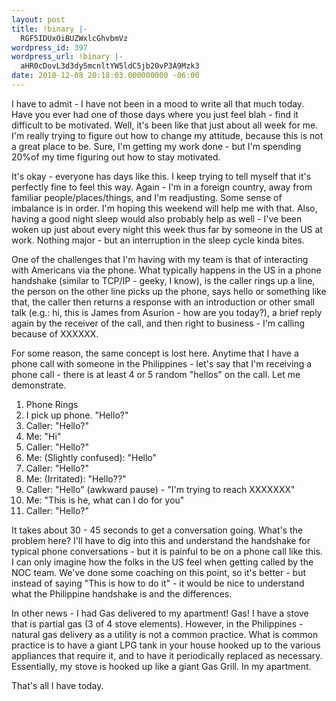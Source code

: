 ```yaml
---
layout: post
title: !binary |-
  RGF5IDUxOiBUZWxlcGhvbmVz
wordpress_id: 397
wordpress_url: !binary |-
  aHR0cDovL3d3dy5mcnltYW5ldC5jb20vP3A9Mzk3
date: 2010-12-08 20:18:03.000000000 -06:00
---
```

I have to admit - I have not been in a mood to write all that much today. Have you ever had one of those days where you just feel blah - find it difficult to be motivated. Well, it's been like that just about all week for me. I'm really trying to figure out how to change my attitude, because this is not a great place to be. Sure, I'm getting my work done - but I'm spending 20%of my time figuring out how to stay motivated.

It's okay - everyone has days like this. I keep trying to tell myself that it's perfectly fine to feel this way. Again - I'm in a foreign country, away from familiar people/places/things, and I'm readjusting. Some sense of imbalance is in order. I'm hoping this weekend will help me with that. Also, having a good night sleep would also probably help as well - I've been woken up just about every night this week thus far by someone in the US at work. Nothing major - but an interruption in the sleep cycle kinda bites.

One of the challenges that I'm having with my team is that of interacting with Americans via the phone. What typically happens in the US in a phone handshake (similar to TCP/IP - geeky, I know), is the caller rings up a line, the person on the other line picks up the phone, says hello or something like that, the caller then returns a response with an introduction or other small talk (e.g.: hi, this is James from Asurion - how are you today?), a brief reply again by the receiver of the call, and then right to business - I'm calling because of XXXXXX.

For some reason, the same concept is lost here. Anytime that I have a phone call with someone in the Philippines - let's say that I'm receiving a phone call - there is at least 4 or 5 random "hellos" on the call. Let me demonstrate.
<blockquote></blockquote>
<ol>
	<li>Phone Rings</li>
	<li>I pick up phone. "Hello?"</li>
	<li>Caller: "Hello?"</li>
	<li>Me: "Hi"</li>
	<li>Caller: "Hello?"</li>
	<li>Me: (Slightly confused): "Hello"</li>
	<li>Caller: "Hello?"</li>
	<li>Me: (Irritated): "Hello??"</li>
	<li>Caller: "Hello" (awkward pause) - "I'm trying to reach XXXXXXX"</li>
	<li>Me: "This is he, what can I do for you"</li>
	<li>Caller: "Hello?"</li>
</ol>
It takes about 30 - 45 seconds to get a conversation going. What's the problem here? I'll have to dig into this and understand the handshake for typical phone conversations - but it is painful to be on a phone call like this. I can only imagine how the folks in the US feel when getting called by the NOC team. We've done some coaching on this point, so it's better - but instead of saying "This is how to do it" - it would be nice to understand what the Philippine handshake is and the differences.

In other news - I had Gas delivered to my apartment! Gas! I have a stove that is partial gas (3 of 4 stove elements). However, in the Philippines - natural gas delivery as a utility is not a common practice. What is common practice is to have a giant LPG tank in your house hooked up to the various appliances that require it, and to have it periodically replaced as necessary. Essentially, my stove is hooked up like a giant Gas Grill. In my apartment.

That's all I have today.
